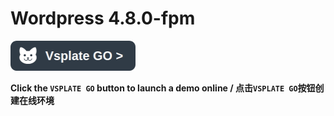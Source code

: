 # Wordpress 4.8.0-fpm

<a href="https://www.vsplate.com/?docker-compose=https://github.com/vsplate/dcenvs/wordpress/4.8.0-fpm"><img alt="VSPLATE GO" src="https://raw.githubusercontent.com/vsplate/images/master/vsgo_btn.png" width="200px"></a>

**Click the `VSPLATE GO` button to launch a demo online / 点击`VSPLATE GO`按钮创建在线环境**